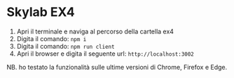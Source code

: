 # Skylab EX4

1) Apri il terminale e naviga al percorso della cartella ex4
2) Digita il comando: `npm i`
5) Digita il comando: `npm run client`
6) Apri il browser e digita il seguente url: `http://localhost:3002`

NB. ho testato la funzionalità sulle ultime versioni di Chrome, Firefox e Edge.